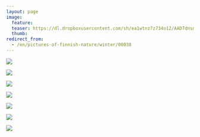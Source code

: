 ```yaml
---
layout: page
image:
  feature:
  teaser: https://dl.dropboxusercontent.com/sh/ea1wtnz7z734o12/AAD7dnsmocjH0-s7tot6GCR-a/luontokuvat/talvi/DS40861-245px.jpg
  thumb:
redirect_from:
  - /en/pictures-of-finnish-nature/winter/00038
---
```


[![](https://dl.dropboxusercontent.com/sh/ea1wtnz7z734o12/AAADteEt8xvMrnpByUo4GHMya/luontokuvat/talvi/DS40680-800px.jpg)](https://dl.dropboxusercontent.com/sh/ea1wtnz7z734o12/AADJJU_8281-xE6I4ci55Wjga/luontokuvat/talvi/DS40680.jpg)

[![](https://dl.dropboxusercontent.com/sh/ea1wtnz7z734o12/AACNw434VkDaBTXHju7akPJta/luontokuvat/talvi/DS40688-800px.jpg)](https://dl.dropboxusercontent.com/sh/ea1wtnz7z734o12/AADAmWjomri_y3jU5xl3m6M9a/luontokuvat/talvi/DS40688.jpg)

[![](https://dl.dropboxusercontent.com/sh/ea1wtnz7z734o12/AABS41hbuEr5YMMQVLVfTrBqa/luontokuvat/talvi/DS40727-800px.jpg)](https://dl.dropboxusercontent.com/sh/ea1wtnz7z734o12/AADE-IbXD7B2sprBMSVdWB-ea/luontokuvat/talvi/DS40727.jpg)

[![](https://dl.dropboxusercontent.com/sh/ea1wtnz7z734o12/AAACaqkdZYdJxxcZ0yLrHZTNa/luontokuvat/talvi/DS40656-800px.jpg)](https://dl.dropboxusercontent.com/sh/ea1wtnz7z734o12/AAB8Rzgb8G2pZm3ZR7YjML97a/luontokuvat/talvi/DS40656.jpg)

[![](https://dl.dropboxusercontent.com/sh/ea1wtnz7z734o12/AADVXuAaW4uGtbcPTLnj98a-a/luontokuvat/talvi/DS40861-800px.jpg)](https://dl.dropboxusercontent.com/sh/ea1wtnz7z734o12/AACXdvLuzIWuoq-KxV-F6dWta/luontokuvat/talvi/DS40861.jpg)

[![](https://dl.dropboxusercontent.com/sh/ea1wtnz7z734o12/AADdNhoHryb0DQhsA78gyzTna/luontokuvat/talvi/DS40854-800px.jpg)](https://dl.dropboxusercontent.com/sh/ea1wtnz7z734o12/AACQyaqtUAc3-VU3yB1p8qsUa/luontokuvat/talvi/DS40854.jpg)

[![](https://dl.dropboxusercontent.com/sh/ea1wtnz7z734o12/AAAeoiHbn26D4Su7-uE3ncjda/luontokuvat/talvi/DS40855-800px.jpg)](https://dl.dropboxusercontent.com/sh/ea1wtnz7z734o12/AAC4h7lytUe8-IjLB1wWrrnRa/luontokuvat/talvi/DS40855.jpg)
